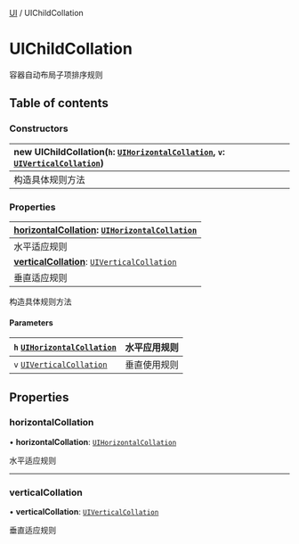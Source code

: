 [UI](../groups/Core.UI.md) / UIChildCollation

# UIChildCollation <Badge type="tip" text="Class" /> <Score text="UIChildCollation" />

<p class="content-big"> 容器自动布局子项排序规则 </p>

## Table of contents

### Constructors <Score text="Constructors" /> 
| **new UIChildCollation**(`h`: [`UIHorizontalCollation`](../enums/mw.UIHorizontalCollation.md), `v`: [`UIVerticalCollation`](../enums/mw.UIVerticalCollation.md))  |
| :-----|
| 构造具体规则方法|

### Properties <Score text="Properties" /> 
| **[horizontalCollation](mw.UIChildCollation.md#horizontalcollation)**: [`UIHorizontalCollation`](../enums/mw.UIHorizontalCollation.md)  |
| :-----|
| 水平适应规则|
| **[verticalCollation](mw.UIChildCollation.md#verticalcollation)**: [`UIVerticalCollation`](../enums/mw.UIVerticalCollation.md)  |
| 垂直适应规则|

构造具体规则方法


#### Parameters

| `h` [`UIHorizontalCollation`](../enums/mw.UIHorizontalCollation.md) | 水平应用规则 |
| :------ | :------ |
| `v` [`UIVerticalCollation`](../enums/mw.UIVerticalCollation.md) | 垂直使用规则 |

## Properties

### horizontalCollation <Score text="horizontalCollation" /> 

• **horizontalCollation**: [`UIHorizontalCollation`](../enums/mw.UIHorizontalCollation.md)

水平适应规则

___

### verticalCollation <Score text="verticalCollation" /> 

• **verticalCollation**: [`UIVerticalCollation`](../enums/mw.UIVerticalCollation.md)

垂直适应规则
